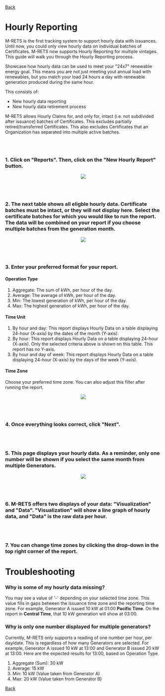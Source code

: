[Back](https://mrets.github.io/Help/index)

# Hourly Reporting

M-RETS is the first tracking system to support hourly data with issuances. Until now, you could only view hourly data on individual batches of Certificates. M-RETS now supports Hourly Reporting for multiple vintages. This guide will walk you through the Hourly Reporting process. 

Showcase how hourly data can be used to meet your "24x7" renewable energy goal. This means you are not just meeting yout annual load with renewables, but you match your load 24 hours a day with renewable generation produced during the same hour.

This consists of:
* New hourly data reporting
* New hourly data retirement process

M-RETS allows Hourly Claims for, and only for, intact (i.e. not subdivided after issuance) batches of Certificates. This excludes partially retired/transferred Certificates. This also excludes Certificates that an Organization has separated into multiple active batches.

<br>
</br>

### 1. Click on "Reports". Then, click on the "New Hourly Report" button.

<p align="center">
  <img src="https://github.com/mrets/photos/blob/master/hourly_reporting_1.png?raw=true">
</p>

<br>
</br>

### 2. The next table shows all eligble hourly data. Certificate batches must be intact, or they will not display here. Select the certificate batches for which you would like to run the report. The data will be combined on your report if you choose multiple batches from the generation month.

<p align="center">
  <img src="https://github.com/mrets/photos/blob/master/hourly_reporting_2.png?raw=true">
</p>

<br>
</br>

### 3. Enter your preferred format for your report.

#### Operation Type
1. Aggregate: The sum of kWh, per hour of the day.
2. Average: The average of kWh, per hour of the day.
3. Min: The lowest generation of kWh, per hour of the day.
4. Max: The highest generation of kWh, per hour of the day.
#### Time Unit
1. By hour and day: This report displays Hourly Data on a table displaying 24-hour (X-axis) by the dates of the month (Y-axis).
2. By hour: This report displays Hourly Data on a table displaying 24-hour (X-axis). Only the selected criteria above is shown on this table. This report has no Y-axis.
3. By hour and day of week: This report displays Hourly Data on a table displaying 24-hour (X-axis) by the days of the week (Y-axis).
#### Time Zone
Choose your preferred time zone. You can also adjust this filter after running the report.

<p align="center">
  <img src="https://github.com/mrets/photos/blob/master/hourly_reporting_3.png?raw=true">
</p>

<br>
</br>

### 4. Once everything looks correct, click "Next".

<br>
</br>

### 5. This page displays your hourly data. As a reminder, only one number will be shown if you select the same month from multiple Generators.

<p align="center">
  <img src="https://github.com/mrets/photos/blob/master/hourly_reporting_4.png?raw=true">
</p>

<br>
</br>

### 6. M-RETS offers two displays of your data: "Visualization" and "Data". "Visualization" will show a line graph of hourly data, and "Data" is the raw data per hour. 

<br>
</br>

### 7. You can change time zones by clicking the drop-down in the top right corner of the report.


# Troubleshooting
### Why is some of my hourly data missing?
You may see a value of '-' depending on your selected time zone. This value fills in gaps between the issuance time zone and the reporting time zone. For example, Generator A issued 10 kW at 01:00 **Pacific Time**. On the report in **Central Time**, that 10 kW generation will show at 03:00.

### Why is only one number displayed for multiple generators?
Currently, M-RETS only supports a reading of one number per hour, per day/date. This is regardless of how many Generators are selected. For example, Generator A issued 10 kW at 13:00 and Generator B issued 20 kW at 13:00. Here are the expected results for 13:00, based on Operation Type.

1. Aggregate (Sum): 30 kW
2. Average: 15 kW
3. Min: 10 kW (Value taken from Generator A)
4. Max: 20 kW (Value taken from Generator B)

[Back](https://mrets.github.io/Help/index)
